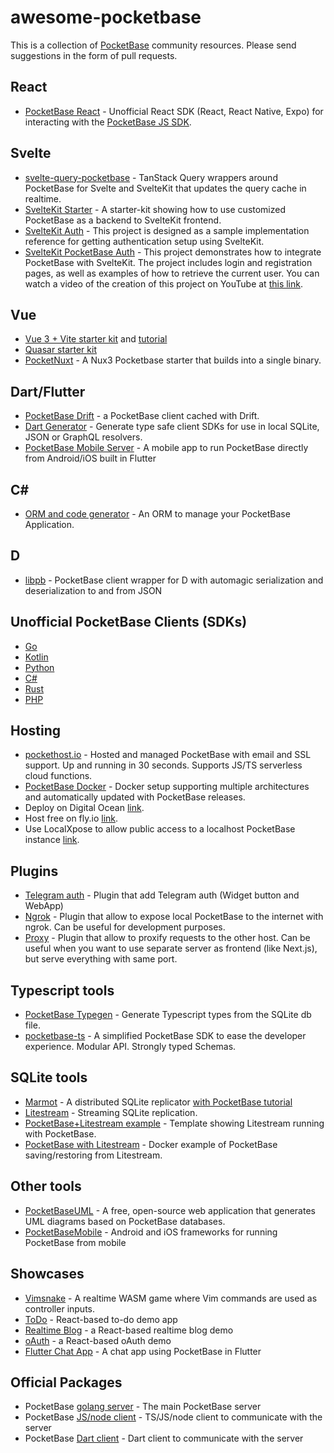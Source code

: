 # awesome-pocketbase

This is a collection of [PocketBase](https://pocketbase.io) community resources. Please send suggestions in the form of pull requests.

## React

* [PocketBase React](https://github.com/tobicrain/pocketbase-react) - Unofficial React SDK (React, React Native, Expo) for interacting with the [PocketBase JS SDK](https://github.com/pocketbase/js-sdk).

## Svelte

* [svelte-query-pocketbase](https://github.com/goknsh/svelte-query-pocketbase) - TanStack Query wrappers around PocketBase for Svelte and SvelteKit that updates the query cache in realtime.
* [SvelteKit Starter](https://github.com/spinspire/pocketbase-sveltekit-starter) - A starter-kit showing how to use customized PocketBase as a backend to SvelteKit frontend.
* [SvelteKit Auth](https://github.com/danawoodman/sveltekit-auth-example) - This project is designed as a sample implementation reference for getting authentication setup using SvelteKit.
* [SvelteKit PocketBase Auth](https://github.com/jianyuan/pocketbase-sveltekit-auth) - This project demonstrates how to integrate PocketBase with SvelteKit. The project includes login and registration pages, as well as examples of how to retrieve the current user. You can watch a video of the creation of this project on YouTube at [this link](https://youtu.be/AxPB3e-3yEM).

## Vue

* [Vue 3 + Vite starter kit](https://github.com/StefanVDWeide/pocketbase-vue) and [tutorial](https://studioterabyte.nl/en/blog/pocketbase-vue-3)
* [Quasar starter kit](https://github.com/aaronblondeau/pocketbase_quasar_starter)
* [PocketNuxt](https://github.com/j-wil/pocket-nuxt) - A Nux3 Pocketbase starter that builds into a single binary.

## Dart/Flutter

* [PocketBase Drift](https://github.com/rodydavis/pocketbase_drift) - a PocketBase client cached with Drift.
* [Dart Generator](https://github.com/rodydavis/pocketbase_dart_generator) - Generate type safe client SDKs for use in local SQLite, JSON or GraphQL resolvers.
* [PocketBase Mobile Server](https://github.com/rohitsangwan01/pocketbase_server_flutter) - A mobile app to run PocketBase directly from Android/iOS built in Flutter

## C#

* [ORM and code generator](https://github.com/iluvadev/PocketBaseClient-csharp) - An ORM to manage your PocketBase Application.

## D

* [libpb](https://github.com/Hax-io/libpb) - PocketBase client wrapper for D with automagic serialization and deserialization to and from JSON

## Unofficial PocketBase Clients (SDKs)

* [Go](https://github.com/r--w/pocketbase)
* [Kotlin](https://github.com/OtisGoodman/pocket-kt)
* [Python](https://github.com/vaphes/pocketbase)
* [C#](https://github.com/PRCV1/pocketbase-csharp-sdk)
* [Rust](https://github.com/sreedevk/pocketbase-sdk-rust)
* [PHP](https://github.com/mkay-development/pocketbase-php-sdk)

## Hosting

* [pockethost.io](https://pockethost.io) - Hosted and managed PocketBase with email and SSL support. Up and running in 30 seconds. Supports JS/TS serverless cloud functions.
* [PocketBase Docker](https://github.com/muchobien/pocketbase-docker) - Docker setup supporting multiple architectures and automatically updated with PocketBase releases.
* Deploy on Digital Ocean [link](https://github.com/pocketbase/pocketbase/discussions/512).
* Host free on fly.io [link](https://github.com/pocketbase/pocketbase/discussions/537).
* Use LocalXpose to allow public access to a localhost PocketBase instance [link](https://github.com/gapmiss/expose-database-server-pocketbase/blob/master/Expose%20database%20server%20(PocketBase).md).

## Plugins

* [Telegram auth](https://github.com/iamelevich/pocketbase-plugin-telegram-auth) - Plugin that add Telegram auth (Widget button and WebApp)
* [Ngrok](https://github.com/iamelevich/pocketbase-plugin-ngrok) - Plugin that allow to expose local PocketBase to the internet with ngrok. Can be useful for development purposes.
* [Proxy](https://github.com/iamelevich/pocketbase-plugin-proxy) - Plugin that allow to proxify requests to the other host. Can be useful when you want to use separate server as frontend (like Next.js), but serve everything with same port.

## Typescript tools

* [PocketBase Typegen](https://github.com/patmood/pocketbase-typegen) - Generate Typescript types from the SQLite db file.
* [pocketbase-ts](https://github.com/Solaris9/pocketbase-ts) - A simplified PocketBase SDK to ease the developer experience. Modular API. Strongly typed Schemas.

## SQLite tools

* [Marmot](https://github.com/maxpert/marmot) - A distributed SQLite replicator [with PocketBase tutorial](https://www.youtube.com/watch?v=Zapupe_FREc)
* [Litestream](https://litestream.io/) - Streaming SQLite replication.
* [PocketBase+Litestream example](https://github.com/TylerSustare/pocketbase-framework-litestream) - Template showing Litestream running with PocketBase.
* [PocketBase with Litestream](https://github.com/bscott/pocketbase-litestream/) - Docker example of PocketBase saving/restoring from Litestream.

## Other tools

* [PocketBaseUML](https://pocketbase-uml.github.io/) - A free, open-source web application that generates UML diagrams based on PocketBase databases.
* [PocketBaseMobile](https://github.com/rohitsangwan01/pocketbase_mobile) - Android and iOS frameworks for running PocketBase from mobile

## Showcases

* [Vimsnake](https://github.com/patmood/vim_snake) - A realtime WASM game where Vim commands are used as controller inputs.
* [ToDo](https://github.com/rajesh6161/pocketbaseTodo) - React-based to-do demo app
* [Realtime Blog](https://github.com/rajesh6161/pbRealtimeBlog) - a React-based realtime blog demo
* [oAuth](https://github.com/rajesh6161/pocketbase-oauth-demo) - a React-based oAuth demo
* [Flutter Chat App](https://github.com/rohitsangwan01/flutter_pocketbase_chat) - A chat app using PocketBase in Flutter

## Official Packages

* PocketBase [golang server](https://github.com/pocketbase/pocketbase/releases/) - The main PocketBase server
* PocketBase [JS/node client](https://github.com/pocketbase/js-sdk) - TS/JS/node client to communicate with the server
* PocketBase [Dart client](https://github.com/pocketbase/dart-sdk) - Dart client to communicate with the server
